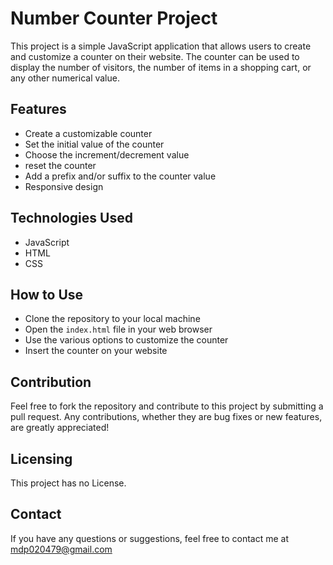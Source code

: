 # Number Counter Project

This project is a simple JavaScript application that allows users to create and customize a counter on their website. The counter can be used to display the number of visitors, the number of items in a shopping cart, or any other numerical value.

## Features

- Create a customizable counter
- Set the initial value of the counter
- Choose the increment/decrement value
- reset the counter
- Add a prefix and/or suffix to the counter value
- Responsive design

## Technologies Used

- JavaScript
- HTML
- CSS

## How to Use

- Clone the repository to your local machine
- Open the `index.html` file in your web browser
- Use the various options to customize the counter
- Insert the counter on your website

## Contribution

Feel free to fork the repository and contribute to this project by submitting a pull request. Any contributions, whether they are bug fixes or new features, are greatly appreciated!

## Licensing

This project has no License.

## Contact

If you have any questions or suggestions, feel free to contact me at [mdp020479@gmail.com](mailto:mdp020479@gmail.com)
